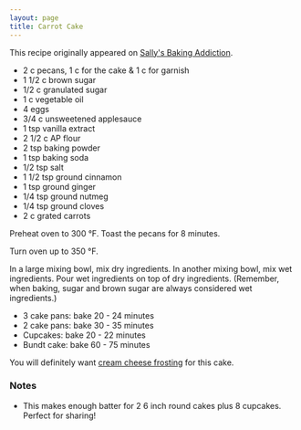 ```yaml
---
layout: page
title: Carrot Cake
---
```


This recipe originally appeared on [Sally's Baking Addiction](https://sallysbakingaddiction.com/my-favorite-carrot-cake-recipe/).

-   2 c pecans, 1 c for the cake & 1 c for garnish
-   1 1/2 c brown sugar
-   1/2 c granulated sugar
-   1 c vegetable oil
-   4 eggs
-   3/4 c unsweetened applesauce
-   1 tsp vanilla extract
-   2 1/2 c AP flour
-   2 tsp baking powder
-   1 tsp baking soda
-   1/2 tsp salt
-   1 1/2 tsp ground cinnamon
-   1 tsp ground ginger
-   1/4 tsp ground nutmeg
-   1/4 tsp ground cloves
-   2 c grated carrots

Preheat oven to 300 °F. Toast the pecans for 8 minutes.

Turn oven up to 350 °F.

In a large mixing bowl, mix dry ingredients. In another mixing bowl, mix wet ingredients. Pour wet ingredients on top of dry ingredients. (Remember, when baking, sugar and brown sugar are always considered wet ingredients.)

-   3 cake pans: bake 20 - 24 minutes
-   2 cake pans: bake 30 - 35 minutes
-   Cupcakes: bake 20 - 22 minutes
-   Bundt cake: bake 60 - 75 minutes

You will definitely want [cream cheese frosting](./cream-cheese-frosting) for this cake.

### Notes

- This makes enough batter for 2 6 inch round cakes plus 8 cupcakes. Perfect for sharing!
